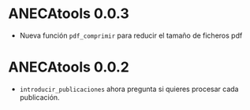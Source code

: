 # ANECAtools 0.0.3

* Nueva función `pdf_comprimir` para reducir el tamaño de ficheros pdf

# ANECAtools 0.0.2

* `introducir_publicaciones` ahora pregunta si quieres procesar cada publicación.


